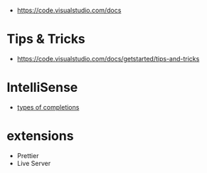 - https://code.visualstudio.com/docs

# Tips & Tricks

- https://code.visualstudio.com/docs/getstarted/tips-and-tricks

# IntelliSense

- [types of completions](https://code.visualstudio.com/docs/editor/intellisense#_types-of-completions)

# extensions

- Prettier
- Live Server
